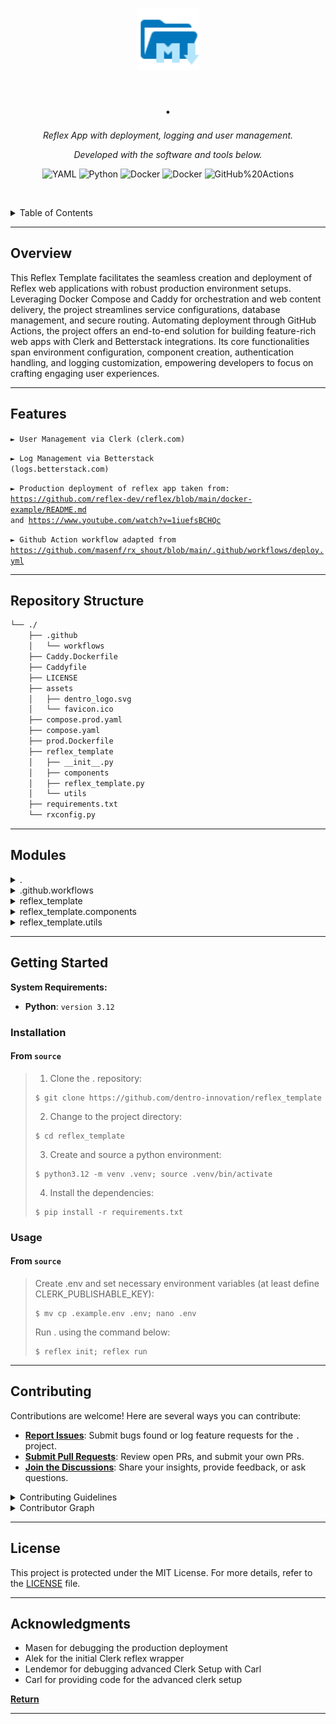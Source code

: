<p align="center">
  <img src="https://raw.githubusercontent.com/PKief/vscode-material-icon-theme/ec559a9f6bfd399b82bb44393651661b08aaf7ba/icons/folder-markdown-open.svg" width="100" alt="project-logo">
</p>
<p align="center">
    <h1 align="center">.</h1>
</p>
<p align="center">
    <em>Reflex App with deployment, logging and user management.</em>
</p>
<p align="center">
	<!-- local repository, no metadata badges. -->
<p>
<p align="center">
		<em>Developed with the software and tools below.</em>
</p>
<p align="center">
	<img src="https://img.shields.io/badge/YAML-CB171E.svg?style=flat&logo=YAML&logoColor=white" alt="YAML">
	<img src="https://img.shields.io/badge/Python-3776AB.svg?style=flat&logo=Python&logoColor=white" alt="Python">
	<img src="https://img.shields.io/badge/Docker-2496ED.svg?style=flat&logo=Docker&logoColor=white" alt="Docker">
	<img src="https://img.shields.io/badge/Docker-2496ED.svg?style=flat&logo=Docker&logoColor=white" alt="Docker">
	<img src="https://img.shields.io/badge/GitHub%20Actions-2088FF.svg?style=flat&logo=GitHub-Actions&logoColor=white" alt="GitHub%20Actions">
</p>

<br><!-- TABLE OF CONTENTS -->
<details>
  <summary>Table of Contents</summary><br>

- [ Overview](#-overview)
- [ Features](#-features)
- [ Repository Structure](#-repository-structure)
- [ Modules](#-modules)
- [ Getting Started](#-getting-started)
  - [ Installation](#-installation)
  - [ Usage](#-usage)
  - [ Tests](#-tests)
- [ Project Roadmap](#-project-roadmap)
- [ Contributing](#-contributing)
- [ License](#-license)
- [ Acknowledgments](#-acknowledgments)
</details>
<hr>

##  Overview

This Reflex Template facilitates the seamless creation and deployment of Reflex web applications with robust production environment setups. Leveraging Docker Compose and Caddy for orchestration and web content delivery, the project streamlines service configurations, database management, and secure routing. Automating deployment through GitHub Actions, the project offers an end-to-end solution for building feature-rich web apps with Clerk and Betterstack integrations. Its core functionalities span environment configuration, component creation, authentication handling, and logging customization, empowering developers to focus on crafting engaging user experiences.

---

##  Features

<code>► User Management via Clerk (clerk.com)</code>

<code>► Log Management via Betterstack (logs.betterstack.com)</code>

<code>► Production deployment of reflex app taken from: https://github.com/reflex-dev/reflex/blob/main/docker-example/README.md and https://www.youtube.com/watch?v=1iuefsBCHQc</code>

<code>► Github Action workflow adapted from https://github.com/masenf/rx_shout/blob/main/.github/workflows/deploy.yml</code>

---

##  Repository Structure

```sh
└── ./
    ├── .github
    │   └── workflows
    ├── Caddy.Dockerfile
    ├── Caddyfile
    ├── LICENSE
    ├── assets
    │   ├── dentro_logo.svg
    │   └── favicon.ico
    ├── compose.prod.yaml
    ├── compose.yaml
    ├── prod.Dockerfile
    ├── reflex_template
    │   ├── __init__.py
    │   ├── components
    │   ├── reflex_template.py
    │   └── utils
    ├── requirements.txt
    └── rxconfig.py
```

---

##  Modules

<details closed><summary>.</summary>

| File                                   | Summary                                                                                                                                                                                                                                                                                                        |
| ---                                    | ---                                                                                                                                                                                                                                                                                                            |
| [compose.prod.yaml](compose.prod.yaml) | Enables running the app in production mode with Postgres and Redis. Defines services for database and caching, configures environment variables, and sets up dependencies. Utilizes Docker Compose to orchestrate the app components.                                                                          |
| [prod.Dockerfile](prod.Dockerfile)     | Generates a production-ready Docker image for a Reflex web app. Initializes, installs dependencies, deploys templates, and exports static frontend files. Copies artifacts into a lightweight container, handles signal handling, ensures database migrations, and runs the backend on production environment. |
| [Caddy.Dockerfile](Caddy.Dockerfile)   | Copies web static files and configures Caddy server in the parent repository for serving web content.                                                                                                                                                                                                          |
| [requirements.txt](requirements.txt)   | Enables Python dependencies management for the project, ensuring seamless integration of critical packages such as logtail, python-dotenv, reflex, and ruff.                                                                                                                                                   |
| [rxconfig.py](rxconfig.py)             | Defines configuration for the reflex_template app using Reflex library and loads environment variables.                                                                                                                                                                                                        |
| [Caddyfile](Caddyfile)                 | Enables dynamic routing and reverse proxying for backend services in the site root based on specified rules to handle incoming requests efficiently.                                                                                                                                                           |
| [compose.yaml](compose.yaml)           | Deploys a production instance of the Reflex app with Caddy webserver for TLS termination and reverse proxying. Defines service configurations, environment variables, and volumes essential for secure and reliable deployment within the repositorys architecture.                                            |

</details>

<details closed><summary>.github.workflows</summary>

| File                                         | Summary                                                                                                                                                                         |
| ---                                          | ---                                                                                                                                                                             |
| [deploy.yaml](.github/workflows/deploy.yaml) | Automates deployment workflows with GitHub Actions for the repository. Manages continuous integration and deployment processes, ensuring seamless delivery of software updates. |

</details>

<details closed><summary>reflex_template</summary>

| File                                                     | Summary                                                                                                                                                                                                                                          |
| ---                                                      | ---                                                                                                                                                                                                                                              |
| [reflex_template.py](reflex_template/reflex_template.py) | Outlines steps to create a basic app, defines app state, and renders app content with user-specific greetings and info. Offers features like Clerk Integration, Betterstack Integration, Docker compose files, and Github Action for deployment. |

</details>

<details closed><summary>reflex_template.components</summary>

| File                                              | Summary                                                                                                                                             |
| ---                                               | ---                                                                                                                                                 |
| [navbar.py](reflex_template/components/navbar.py) | Employs reflex and clerk_wrapper to construct a sticky navbar with a logo, user button, and styling attributes for a cohesive front-end experience. |

</details>

<details closed><summary>reflex_template.utils</summary>

| File                                                         | Summary                                                                                                                                                                        |
| ---                                                          | ---                                                                                                                                                                            |
| [clerk_wrapper.py](reflex_template/utils/clerk_wrapper.py)   | Defines reusable Clerk components and user state interface. Integrates Clerk authentication with React. Sets up app-wide ClerkProvider and user authentication event handling. |
| [logging_config.py](reflex_template/utils/logging_config.py) | Defines custom log formatting for different log levels in the project, enhancing log clarity and readability by applying distinct colors and styles based on log severity.     |

</details>

---

##  Getting Started

**System Requirements:**

* **Python**: `version 3.12`

###  Installation

<h4>From <code>source</code></h4>

> 1. Clone the . repository:
>
> ```console
> $ git clone https://github.com/dentro-innovation/reflex_template
> ```
>
> 2. Change to the project directory:
> ```console
> $ cd reflex_template
> ```
>
> 3. Create and source a python environment:
> ```console
> $ python3.12 -m venv .venv; source .venv/bin/activate
> ```
>
> 4. Install the dependencies:
> ```console
> $ pip install -r requirements.txt
> ```


###  Usage

<h4>From <code>source</code></h4>

> Create .env and set necessary environment variables (at least define CLERK_PUBLISHABLE_KEY):
> ```console
> $ mv cp .example.env .env; nano .env
> ```
>
> Run . using the command below:
> ```console
> $ reflex init; reflex run
> ```

---

##  Contributing

Contributions are welcome! Here are several ways you can contribute:

- **[Report Issues](https://local//issues)**: Submit bugs found or log feature requests for the `.` project.
- **[Submit Pull Requests](https://local//blob/main/CONTRIBUTING.md)**: Review open PRs, and submit your own PRs.
- **[Join the Discussions](https://local//discussions)**: Share your insights, provide feedback, or ask questions.

<details closed>
<summary>Contributing Guidelines</summary>

1. **Fork the Repository**: Start by forking the project repository to your local account.
2. **Clone Locally**: Clone the forked repository to your local machine using a git client.
   ```sh
   git clone ../.
   ```
3. **Create a New Branch**: Always work on a new branch, giving it a descriptive name.
   ```sh
   git checkout -b new-feature-x
   ```
4. **Make Your Changes**: Develop and test your changes locally.
5. **Commit Your Changes**: Commit with a clear message describing your updates.
   ```sh
   git commit -m 'Implemented new feature x.'
   ```
6. **Push to local**: Push the changes to your forked repository.
   ```sh
   git push origin new-feature-x
   ```
7. **Submit a Pull Request**: Create a PR against the original project repository. Clearly describe the changes and their motivations.
8. **Review**: Once your PR is reviewed and approved, it will be merged into the main branch. Congratulations on your contribution!
</details>

<details closed>
<summary>Contributor Graph</summary>
<br>
<p align="center">
   <a href="https://local{//}graphs/contributors">
      <img src="https://contrib.rocks/image?repo=">
   </a>
</p>
</details>

---

##  License

This project is protected under the MIT License. For more details, refer to the [LICENSE](reflex_template/LICENCE) file.

---

##  Acknowledgments

- Masen for debugging the production deployment
- Alek for the initial Clerk reflex wrapper
- Lendemor for debugging advanced Clerk Setup with Carl
- Carl for providing code for the advanced clerk setup

[**Return**](#-overview)

---
